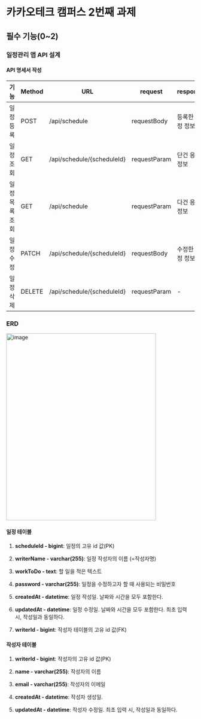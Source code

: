 # 카카오테크 캠퍼스 2번째 과제

## 필수 기능(0\~2)

### 일정관리 앱 API 설계

#### API 명세서 작성

| 기능 | Method | URL | request | response | 상태코드 |
| --- | --- | --- | --- | --- | --- |
| 일정 등록 | POST | /api/schedule | requestBody | 등록한 일정 정보 | 201: 정상등록 |
| 일정 조회 | GET | /api/schedule/{scheduleId} | requestParam | 단건 응답 정보 | 200: 정상조회 |
| 일정 목록 조회 | GET | /api/schedule | requestParam | 다건 응답 정보 | 200: 정상조회 |
| 일정 수정 | PATCH | /api/schedule/{scheduleId} | requestBody | 수정한 일정 정보 | 200: 정상수정 |
| 일정 삭제 | DELETE | /api/schedule/{scheduleId} | requestParam | \- | 200: 정상삭제 |

### ERD

<img width="400" height="500" alt="image" src="https://github.com/user-attachments/assets/44b24b47-cf65-4b54-a362-4156ee48ef8d"/><br>

#### 일정 테이블

1. **scheduleId - bigint**: 일정의 고유 id 값(PK)
    
2. **writerName - varchar(255)**: 일정 작성자의 이름 (=작성자명)
    
3. **workToDo - text**: 할 일을 적은 텍스트
    
4. **password - varchar(255)**: 일정을 수정하고자 할 때 사용되는 비밀번호
    
5. **createdAt - datetime**: 일정 작성일. 날짜와 시간을 모두 포함한다.
    
6. **updatedAt - datetime**: 일정 수정일. 날짜와 시간을 모두 포함한다. 최초 입력 시, 작성일과 동일하다.

7. **writerId - bigint**: 작성자 테이블의 고유 id 값(FK)


#### 작성자 테이블

1. **writerId - bigint**: 작성자의 고유 id 값(PK)

2. **name - varchar(255)**: 작성자의 이름

3. **email - varchar(255)**: 작성자의 이메일

4. **createdAt - datetime**: 작성자 생성일.

5. **updatedAt - datetime**: 작성자 수정일. 최초 입력 시, 작성일과 동일하다.
